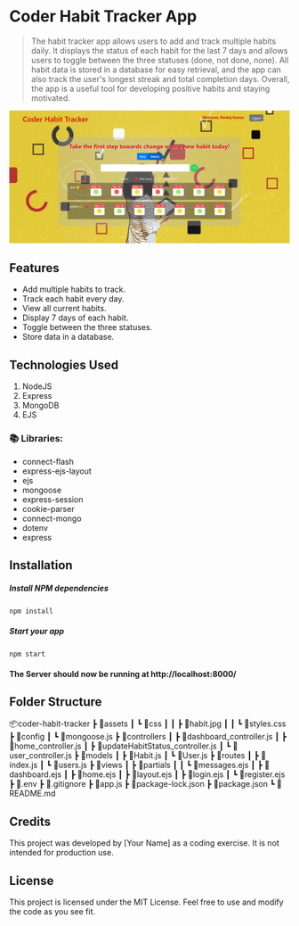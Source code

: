 # Coder Habit Tracker App
> The habit tracker app allows users to add and track multiple habits daily. It displays the status of each habit for the last 7 days and allows users to toggle between the three statuses (done, not done, none). All habit data is stored in a database for easy retrieval, and the app can also track the user's longest streak and total completion days. Overall, the app is a useful tool for developing positive habits and staying motivated.

![4](DEMO/4.png)

## Features 
- Add multiple habits to track.
- Track each habit every day.
- View all current habits.
- Display 7 days of each habit.
- Toggle between the three statuses.
- Store data in a database.

## Technologies Used
1.  NodeJS
2.  Express
3.  MongoDB
4.  EJS

### 📚 Libraries:
- connect-flash
- express-ejs-layout
- ejs
- mongoose
- express-session
- cookie-parser
- connect-mongo
- dotenv
- express

## Installation

##### Install NPM dependencies

`npm install`

##### Start your app

`npm start`

#### The Server should now be running at http://localhost:8000/

## Folder Structure
📦coder-habit-tracker
 ┣ 📂assets
 ┃ ┗ 📂css
 ┃ ┃ ┣ 📜habit.jpg
 ┃ ┃ ┗ 📜styles.css
 ┣ 📂config
 ┃ ┗ 📜mongoose.js
 ┣ 📂controllers
 ┃ ┣ 📜dashboard_controller.js
 ┃ ┣ 📜home_controller.js
 ┃ ┣ 📜updateHabitStatus_controller.js
 ┃ ┗ 📜user_controller.js
 ┣ 📂models
 ┃ ┣ 📜Habit.js
 ┃ ┗ 📜User.js
 ┣ 📂routes
 ┃ ┣ 📜index.js
 ┃ ┗ 📜users.js
 ┣ 📂views
 ┃ ┣ 📂partials
 ┃ ┃ ┗ 📜messages.ejs
 ┃ ┣ 📜dashboard.ejs
 ┃ ┣ 📜home.ejs
 ┃ ┣ 📜layout.ejs
 ┃ ┣ 📜login.ejs
 ┃ ┗ 📜register.ejs
 ┣ 📜.env
 ┣ 📜.gitignore
 ┣ 📜app.js
 ┣ 📜package-lock.json
 ┣ 📜package.json
 ┗ 📜README.md

## Credits
This project was developed by [Your Name] as a coding exercise. It is not intended for production use.

## License
This project is licensed under the MIT License. Feel free to use and modify the code as you see fit.